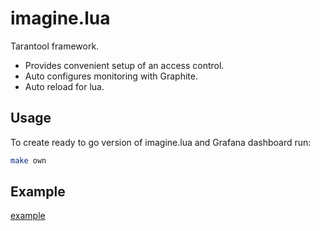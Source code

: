 # imagine.lua

Tarantool framework.

- Provides convenient setup of an access control.
- Auto configures monitoring with Graphite.
- Auto reload for lua.

## Usage

To create ready to go version of imagine.lua and Grafana dashboard run:
```sh
make own
```

## Example
[example](example/)
